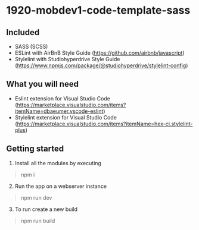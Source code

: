 # 1920-mobdev1-code-template-sass

## Included

* SASS (SCSS)
* ESLint with AirBnB Style Guide (https://github.com/airbnb/javascript)
* Stylelint with Studiohyperdrive Style Guide (https://www.npmjs.com/package/@studiohyperdrive/stylelint-config)

## What you will need

* Eslint extension for Visual Studio Code (https://marketplace.visualstudio.com/items?itemName=dbaeumer.vscode-eslint)
* Stylelint extension for Visual Studio Code (https://marketplace.visualstudio.com/items?itemName=hex-ci.stylelint-plus)

## Getting started
1. Install all the modules by executing
>  npm i

2. Run the app on a webserver instance
> npm run dev

3. To run create a new build
> npm run build